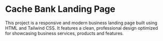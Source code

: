 # Cache Bank Landing Page

This project is a responsive and modern business landing page built using HTML and Tailwind CSS. It features a clean, professional design optimized for showcasing business services, products and features.
